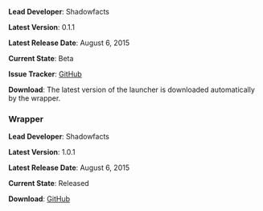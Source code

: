 **Lead Developer**: Shadowfacts

**Latest Version**: 0.1.1

**Latest Release Date**: August 6, 2015

**Current State**: Beta

**Issue Tracker**: [GitHub](https://github.com/TemporalReality/Launcher/issues)

**Download**: The latest version of the launcher is downloaded automatically by the wrapper.

### Wrapper
**Lead Developer**: Shadowfacts

**Latest Version**: 1.0.1

**Latest Release Date**: August 6, 2015

**Current State**: Released

**Download**: [GitHub](https://github.com/TemporalReality/LauncherWrapper/releases/download/v1.0.1/LauncherWrapper-1.0.1-all.jar)